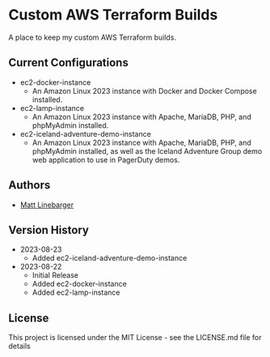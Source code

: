 # Custom AWS Terraform Builds

A place to keep my custom AWS Terraform builds.

## Current Configurations

* ec2-docker-instance
    * An Amazon Linux 2023 instance with Docker and Docker Compose installed.
* ec2-lamp-instance
    * An Amazon Linux 2023 instance with Apache, MariaDB, PHP, and phpMyAdmin installed.
* ec2-iceland-adventure-demo-instance
    * An Amazon Linux 2023 instance with Apache, MariaDB, PHP, and phpMyAdmin installed, as well as the Iceland Adventure Group demo web application to use in PagerDuty demos.

## Authors

* [Matt Linebarger](https://github.com/mattlinebarger)

## Version History

* 2023-08-23
    * Added ec2-iceland-adventure-demo-instance
* 2023-08-22
    * Initial Release
    * Added ec2-docker-instance
    * Added ec2-lamp-instance

## License

This project is licensed under the MIT License - see the LICENSE.md file for details